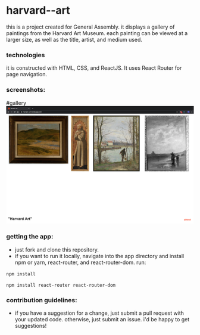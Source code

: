 # harvard--art

this is a project created for General Assembly. it displays a gallery of paintings from the Harvard Art Museum. each painting can be viewed at a larger size, as well as the title, artist, and medium used.


### technologies

it is constructed with HTML, CSS, and ReactJS. It uses React Router for page navigation.


### screenshots:

#gallery
![gallery](/public/screenshots/gallery.png?raw=true)


 ### getting the app: 
 
 - just fork and clone this repository.
 - if you want to run it locally, navigate into the app directory and install npm or yarn, react-router, and react-router-dom. run:
 
 ```
 npm install
 ```
 ```
 npm install react-router react-router-dom
 ```
 
 
 ### contribution guidelines:
 
 - if you have a suggestion for a change, just submit a pull request with your updated code. otherwise, just submit an issue. i'd be happy to get suggestions!
